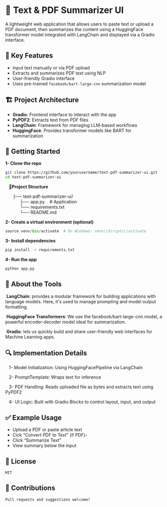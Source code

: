 # 📝 Text & PDF Summarizer UI

A lightweight web application that allows users to paste text or upload a PDF document, then summarizes the content using a HuggingFace transformer model integrated with LangChain and displayed via a Gradio interface.

## 🚀 Key Features

- Input text manually or via PDF upload
- Extracts and summarizes PDF text using NLP
- User-friendly Gradio interface
- Uses pre-trained `facebook/bart-large-cnn` summarization model

## 🏗️ Project Architecture

- **Gradio**: Frontend interface to interact with the app
- **PyPDF2**: Extracts text from PDF files
- **LangChain**: Framework for managing LLM-based workflows
- **HuggingFace**: Provides transformer models like BART for summarization

## 🔧 Getting Started

**1- Clone the repo**
   ```bash
   git clone https://github.com/yourusername/text-pdf-summarizer-ui.git
   cd text-pdf-summarizer-ui
 ```

&nbsp;&nbsp;&nbsp;📁**Project Structure**  

&nbsp;&nbsp;&nbsp;&nbsp;&nbsp;&nbsp;├── text-pdf-summarizer-ui/  
&nbsp;&nbsp;&nbsp;&nbsp;&nbsp;&nbsp;&nbsp;&nbsp;&nbsp;&nbsp;&nbsp;&nbsp;├── app.py   &nbsp;&nbsp;&nbsp;# Application  
&nbsp;&nbsp;&nbsp;&nbsp;&nbsp;&nbsp;&nbsp;&nbsp;&nbsp;&nbsp;&nbsp;&nbsp;└── requirements.txt               
&nbsp;&nbsp;&nbsp;&nbsp;&nbsp;&nbsp;&nbsp;&nbsp;&nbsp;&nbsp;&nbsp;&nbsp;└── README.md

**2- Create a virtual environment (optional)**
   ``` python -m venv venv
   source venv/bin/activate  # On Windows: venv\\Scripts\\activate
 ```

**3- Install dependencies**

```bash
pip install -r requirements.txt
 ```

**4- Run the app**
```bash
python app.py
```


## 🧠 About the Tools

   &nbsp;**LangChain**: provides a modular framework for building applications with language models. Here, it's used to manage prompting and model output formatting.

   &nbsp;**HuggingFace Transformers**: We use the facebook/bart-large-cnn model, a powerful encoder-decoder model ideal for summarization.

   &nbsp;**Gradio**: lets us quickly build and share user-friendly web interfaces for Machine Learning apps.


## 🔍 Implementation Details

   &nbsp;&nbsp;&nbsp;1- Model Initialization: Using HuggingFacePipeline via LangChain
   
  &nbsp;&nbsp;&nbsp;2- PromptTemplate: Wraps text for inference
   
  &nbsp;&nbsp;&nbsp;3- PDF Handling: Reads uploaded file as bytes and extracts text using PyPDF2
   
  &nbsp;&nbsp;&nbsp;4- UI Logic: Built with Gradio Blocks to control layout, input, and output


## ✅ Example Usage
   - Upload a PDF or paste article text
   - Cick “Convert PDF to Text” (if PDF)- 
   - Click “Summarize Text”
   - View summary below the input

## 📝 License
    MIT

##  🤝 Contributions
    Pull requests and suggestions welcome!
